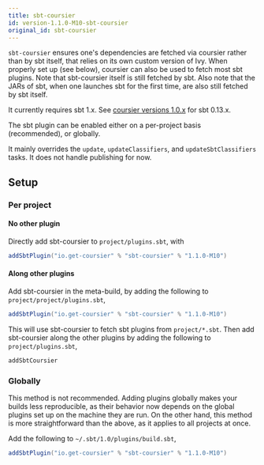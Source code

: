 ```yaml
---
title: sbt-coursier
id: version-1.1.0-M10-sbt-coursier
original_id: sbt-coursier
---
```


`sbt-coursier` ensures one's dependencies are fetched via coursier rather
than by sbt itself, that relies on its own custom version of Ivy. When
properly set up (see below), coursier can also be used to fetch most sbt plugins. Note that sbt-coursier itself is still fetched by sbt. Also note that the JARs of sbt, when one launches sbt for the first time, are also still fetched by sbt itself.

It currently requires sbt 1.x. See
[coursier versions 1.0.x](https://github.com/coursier/coursier/tree/series/1.0.x)
for sbt 0.13.x.

The sbt plugin can be enabled either on a per-project basis (recommended), or globally.

It mainly overrides the `update`, `updateClassifiers`, and `updateSbtClassifiers` tasks. It does
not handle publishing for now.

## Setup

### Per project

#### No other plugin

Directly add sbt-coursier to `project/plugins.sbt`, with

```scala
addSbtPlugin("io.get-coursier" % "sbt-coursier" % "1.1.0-M10")
```

#### Along other plugins

Add sbt-coursier in the meta-build, by adding the following to `project/project/plugins.sbt`,

```scala
addSbtPlugin("io.get-coursier" % "sbt-coursier" % "1.1.0-M10")
```

This will use sbt-coursier to fetch sbt plugins from `project/*.sbt`. Then add sbt-coursier along the other
plugins by adding the following to `project/plugins.sbt`,

```scala
addSbtCoursier
```

### Globally

This method is not recommended. Adding plugins globally makes your builds less reproducible, as their
behavior now depends on the global plugins set up on the machine they are run. On the other hand, this
method is more straightforward than the above, as it applies to all projects at once.

Add the following to `~/.sbt/1.0/plugins/build.sbt`,

```scala
addSbtPlugin("io.get-coursier" % "sbt-coursier" % "1.1.0-M10")
```

